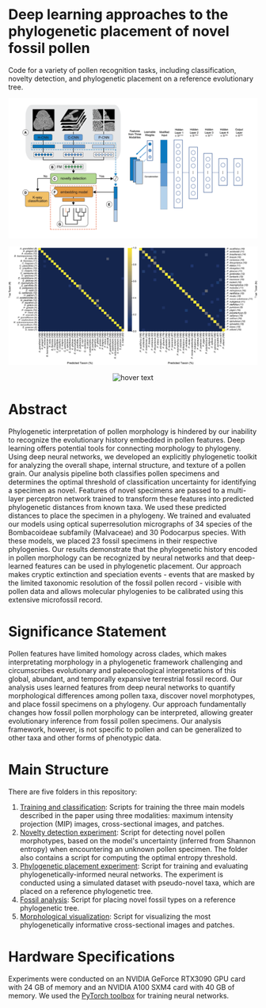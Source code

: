 # Deep learning approaches to the phylogenetic placement of novel fossil pollen
Code for a variety of pollen recognition tasks, including classification, novelty detection, and phylogenetic placement on a reference evolutionary tree. 

<p align="center">
  <img src="https://github.com/madaime2/Novel_Pollen_Phylogenetic_Placement/blob/main/Figs/Pipeline_MLP_Combined.png" width = 950 title="hover text">
  
<p align="center">
  <img src="https://github.com/madaime2/Novel_Pollen_Phylogenetic_Placement/blob/main/Figs/Confusion_Matrices_Averaged_Fused_Models_Arial_F.png" width = 950 title="hover text">
  
<p align="center">
  <img src="https://github.com/madaime2/Novel_Pollen_Phylogenetic_Placement/blob/main/Figs/Novelty_Placement_Combined_Figures_F_Sp.png" title="hover text">

# Abstract
Phylogenetic interpretation of pollen morphology is hindered by our inability to recognize the evolutionary history embedded in pollen features. Deep learning offers potential tools for connecting morphology to phylogeny. Using deep neural networks, we developed an explicitly phylogenetic toolkit for analyzing the overall shape, internal structure, and texture of a pollen grain. Our analysis pipeline both classifies pollen specimens and determines the optimal threshold of classification uncertainty for identifying a specimen as novel. Features of novel specimens are passed to a multi-layer perceptron network trained to transform these features into predicted phylogenetic distances from known taxa. We used these predicted distances to place the specimen in a phylogeny. We trained and evaluated our models using optical superresolution micrographs of 34 species of the Bombacoideae subfamily (Malvaceae) and 30 Podocarpus species. With these models, we placed 23 fossil specimens in their respective phylogenies. Our results demonstrate that the phylogenetic history encoded in pollen morphology can be recognized by neural networks and that deep-learned features can be used in phylogenetic placement. Our approach makes cryptic extinction and speciation events - events that are masked by the limited taxonomic resolution of the fossil pollen record - visible with pollen data and allows molecular phylogenies to be calibrated using this extensive microfossil record.

# Significance Statement 
Pollen features have limited homology across clades, which makes interpretating morphology in a phylogenetic framework challenging and circumscribes evolutionary and paleoecological interpretations of this global, abundant, and temporally expansive terrestrial fossil record. Our analysis uses learned features from deep neural networks to quantify morphological differences among pollen taxa, discover novel morphotypes, and place fossil specimens on a phylogeny. Our approach fundamentally changes how fossil pollen morphology can be interpreted, allowing greater evolutionary inference from fossil pollen specimens. Our analysis framework, however, is not specific to pollen and can be generalized to other taxa and other forms of phenotypic data.

# Main Structure 
There are five folders in this repository:
1. [Training and classification](https://github.com/madaime2/Novel_Pollen_Phylogenetic_Placement/tree/main/00_Training_and_Classification): Scripts for training the three main models described in the paper using three modalities: maximum intensity projection (MIP) images, cross-sectional images, and patches.
2. [Novelty detection experiment](https://github.com/madaime2/Novel_Pollen_Phylogenetic_Placement/tree/main/01_Novelty_Detection_Experiment): Script for detecting novel pollen morphotypes, based on the model's uncertainty (inferred from Shannon entropy) when encountering an unknown pollen specimen. The folder also contains a script for computing the optimal entropy threshold.
3. [Phylogenetic placement experiment](https://github.com/madaime2/Novel_Pollen_Phylogenetic_Placement/tree/main/02_Phylogenetic_Placement_Experiment): Script for training and evaluating phylogenetically-informed neural networks. The experiment is conducted using a simulated dataset with pseudo-novel taxa, which are placed on a reference phylogenetic tree. 
4. [Fossil analysis](https://github.com/madaime2/Novel_Pollen_Phylogenetic_Placement/tree/main/03_Fossil_Analysis): Script for placing novel fossil types on a reference phylogenetic tree. 
5. [Morphological visualization](https://github.com/madaime2/Novel_Pollen_Phylogenetic_Placement/tree/main/04_Morphological_Visualization): Script for visualizing the most phylogenetically informative cross-sectional images and patches.

# Hardware Specifications
Experiments were conducted on an NVIDIA GeForce RTX3090 GPU card with 24 GB of memory and an NVIDIA A100 SXM4 card with 40 GB of memory. We used the [PyTorch toolbox](https://pytorch.org/) for training neural networks.
